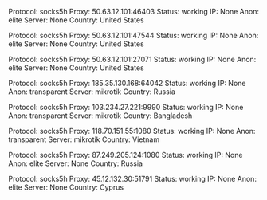 Protocol: socks5h
Proxy: 50.63.12.101:46403
Status: working
IP: None
Anon: elite
Server: None
Country: United States

Protocol: socks5h
Proxy: 50.63.12.101:47544
Status: working
IP: None
Anon: elite
Server: None
Country: United States

Protocol: socks5h
Proxy: 50.63.12.101:27071
Status: working
IP: None
Anon: elite
Server: None
Country: United States

Protocol: socks5h
Proxy: 185.35.130.168:64042
Status: working
IP: None
Anon: transparent
Server: mikrotik
Country: Russia

Protocol: socks5h
Proxy: 103.234.27.221:9990
Status: working
IP: None
Anon: transparent
Server: mikrotik
Country: Bangladesh

Protocol: socks5h
Proxy: 118.70.151.55:1080
Status: working
IP: None
Anon: transparent
Server: mikrotik
Country: Vietnam

Protocol: socks5h
Proxy: 87.249.205.124:1080
Status: working
IP: None
Anon: elite
Server: None
Country: Russia

Protocol: socks5h
Proxy: 45.12.132.30:51791
Status: working
IP: None
Anon: elite
Server: None
Country: Cyprus

